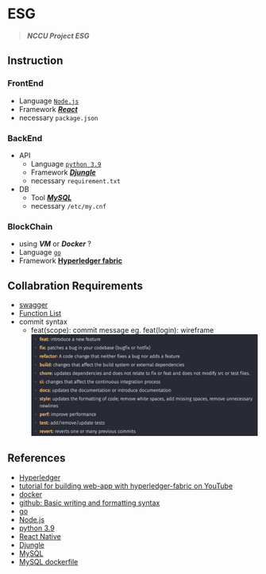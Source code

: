 # ESG

> ___NCCU Project ESG___

## Instruction


### FrontEnd
* Language  [`Node.js`](https://nodejs.org/docs/latest/api/)
* Framework [***React***](https://react.dev/reference/react)
* necessary `package.json`


### BackEnd
* API
  * Language  [`python 3.9`](https://docs.python.org/3.9/)
  * Framework [***Djungle***](https://docs.djangoproject.com/en/5.0/)
  * necessary `requirement.txt`
* DB
  * Tool  [***MySQL***](https://dev.mysql.com/doc/)
  * necessary `/etc/my.cnf`


### BlockChain
* using ***VM*** or ***Docker*** ?
* Language  [`go`](https://go.dev/doc/effective_go)
* Framework [__Hyperledger fabric__](https://github.com/hyperledger/fabric)


## Collabration Requirements
* [swagger](swagger)
* [Function List](Function_List.md)
* commit syntax
  * feat(scope): commit message
    eg. feat(login): wireframe
    ![alt text](commit_syntax.png)

## References
* [Hyperledger](https://github.com/hyperledger/fabric-samples)
* [tutorial for building web-app with hyperledger-fabric on YouTube](https://www.youtube.com/watch?v=v2WiqQs_JAs)
* [docker](https://docs.google.com/presentation/d/1BdtUhk5EEsdc0S6lieSb74vdxuhrK0_zKRcTfe825Wk/edit?usp=sharing)
* [github: Basic writing and formatting syntax](https://docs.github.com/en/get-started/writing-on-github/getting-started-with-writing-and-formatting-on-github/basic-writing-and-formatting-syntax)
* [go](https://go.dev/doc/effective_go)
* [Node.js](https://nodejs.org/docs/latest/api/)
* [python 3.9](https://docs.python.org/3.9/)
* [React Native](https://react.dev/reference/react)
* [Djungle](https://docs.djangoproject.com/en/5.0/)
* [MySQL](https://dev.mysql.com/doc/)
* [MySQL dockerfile](https://ithelp.ithome.com.tw/articles/10340991)
